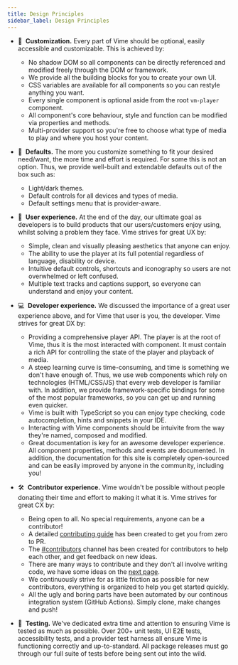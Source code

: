 ```yaml
---
title: Design Principles
sidebar_label: Design Principles
---
```


- 🎨 &nbsp;**Customization.** Every part of Vime should be optional, easily accessible and customizable.
  This is achieved by:

  - No shadow DOM so all components can be directly referenced and modified freely through the DOM or framework.
  - We provide all the building blocks for you to create your own UI.
  - CSS variables are available for all components so you can restyle anything you want.
  - Every single component is optional aside from the root `vm-player` component.
  - All component's core behaviour, style and function can be modified via properties and methods.
  - Multi-provider support so you're free to choose what type of media to play and where you host
    your content.

- 🧰 &nbsp;**Defaults.** The more you customize something to fit your desired need/want, the more
  time and effort is required. For some this is not an option. Thus, we provide well-built and extendable
  defaults out of the box such as:

  - Light/dark themes.
  - Default controls for all devices and types of media.
  - Default settings menu that is provider-aware.

- 🤗 &nbsp;**User experience.** At the end of the day, our ultimate goal as developers is to build
  products that our users/customers enjoy using, whilst solving a problem they face. Vime strives for
  great UX by:

  - Simple, clean and visually pleasing aesthetics that anyone can enjoy.
  - The ability to use the player at its full potential regardless of language, disability or device.
  - Intuitive default controls, shortcuts and iconography so users are not overwhelmed or left confused.
  - Multiple text tracks and captions support, so everyone can understand and enjoy your content.

- 💻 &nbsp;**Developer experience.** We discussed the importance of a great user experience above,
  and for Vime that user is you, the developer. Vime strives for great DX by:

  - Providing a comprehensive player API. The player is at the root of Vime, thus it is the most interacted
    with component. It must contain a rich API for controlling the state of the player and playback of media.
  - A steep learning curve is time-consuming, and time is something we don't have enough of. Thus, we
    use web components which rely on technologies (HTML/CSS/JS) that every web developer is familiar with.
    In addition, we provide framework-specific bindings for some of the most popular frameworks, so you
    can get up and running even quicker.
  - Vime is built with TypeScript so you can enjoy type checking, code autocompletion, hints and
    snippets in your IDE.
  - Interacting with Vime components should be intuivite from the way they're named, composed and
    modified.
  - Great documentation is key for an awesome developer experience. All component properties, methods
    and events are documented. In addition, the documentation for this site is completely
    open-sourced and can be easily improved by anyone in the community, including you!

- 🛠 &nbsp;**Contributor experience.** Vime wouldn't be possible without people donating their
  time and effort to making it what it is. Vime strives for great CX by:

  - Being open to all. No special requirements, anyone can be a contributor!
  - A detailed [contributing guide](https://github.com/vime-js/vime/blob/master/CONTRIBUTING.md) has
    been created to get you from zero to PR.
  - The [#contributors](https://discord.gg/feZ6cAE) channel has been created for contributors
    to help each other, and get feedback on new ideas.
  - There are many ways to contribute and they don't all involve writing code, we have some ideas on the
    [next page](./contributing.md#get-involved).
  - We continuously strive for as little friction as possible for new contributors, everything
    is organized to help you get started quickly.
  - All the ugly and boring parts have been automated by our continous integration system (GitHub Actions).
    Simply clone, make changes and push!

- 🧪 &nbsp;**Testing.** We've dedicated extra time and attention to ensuring Vime is tested as much as
  possible. Over 200+ unit tests, UI E2E tests, accessibility tests, and a provider test harness all
  ensure Vime is functioning correctly and up-to-standard. All package releases must go through our
  full suite of tests before being sent out into the wild.
